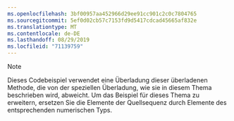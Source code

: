 ```yaml
---
ms.openlocfilehash: 3bf00957aa452966d29ee91cc901c2c0c7804765
ms.sourcegitcommit: 5ef0d02cb57c7153fd9d5417cdcad45665af832e
ms.translationtype: MT
ms.contentlocale: de-DE
ms.lasthandoff: 08/29/2019
ms.locfileid: "71139759"
---
```

> [!NOTE]
>  Dieses Codebeispiel verwendet eine Überladung dieser überladenen Methode, die von der speziellen Überladung, wie sie in diesem Thema beschrieben wird, abweicht. Um das Beispiel für dieses Thema zu erweitern, ersetzen Sie die Elemente der Quellsequenz durch Elemente des entsprechenden numerischen Typs.